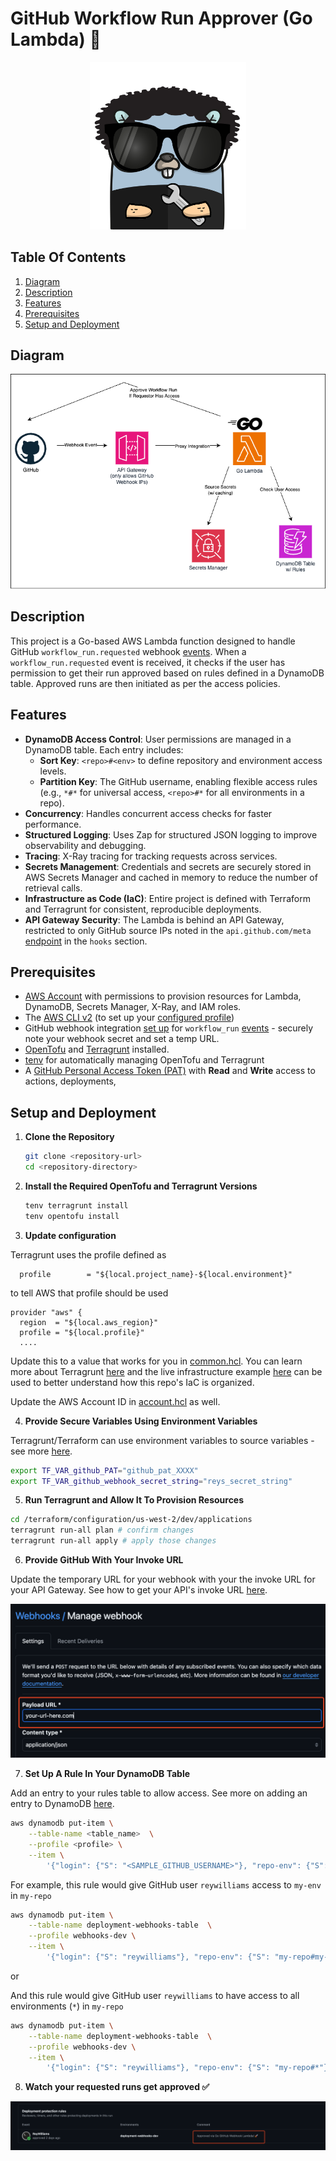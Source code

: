 # GitHub Workflow Run Approver (Go Lambda) 🚀

<p align="center">
    <img src="images/gopherized.png" alt="Gopherized Icon" width="250"/>
</p>

## Table Of Contents

1. [Diagram](#diagram)
2. [Description](#description)
3. [Features](#features)
4. [Prerequisites](#prerequisites)
5. [Setup and Deployment](#setup-and-deployment)

## Diagram

<p align="center">
    <img src="images/diagram.png" alt="Diagram" width="800"/>
</p>

## Description

This project is a Go-based AWS Lambda function designed to handle GitHub `workflow_run.requested` webhook [events](https://docs.github.com/en/webhooks/webhook-events-and-payloads?actionType=requested#workflow_run). When a `workflow_run.requested` event is received, it checks if the user has permission to get their run approved based on rules defined in a DynamoDB table. Approved runs are then initiated as per the access policies.

## Features

- **DynamoDB Access Control**: User permissions are managed in a DynamoDB table. Each entry includes:
  - **Sort Key**: `<repo>#<env>` to define repository and environment access levels.
  - **Partition Key**: The GitHub username, enabling flexible access rules (e.g., `*#*` for universal access, `<repo>#*` for all environments in a repo).
- **Concurrency**: Handles concurrent access checks for faster performance.
- **Structured Logging**: Uses Zap for structured JSON logging to improve observability and debugging.
- **Tracing**: X-Ray tracing for tracking requests across services.
- **Secrets Management**: Credentials and secrets are securely stored in AWS Secrets Manager and cached in memory to reduce the number of retrieval calls.
- **Infrastructure as Code (IaC)**: Entire project is defined with Terraform and Terragrunt for consistent, reproducible deployments.
- **API Gateway Security**: The Lambda is behind an API Gateway, restricted to only GitHub source IPs noted in the `api.github.com/meta` [endpoint](https://api.github.com/meta) in the `hooks` section.

## Prerequisites

- [AWS Account](https://aws.amazon.com/free/) with permissions to provision resources for Lambda, DynamoDB, Secrets Manager, X-Ray, and IAM roles.
- The [AWS CLI v2](https://docs.aws.amazon.com/cli/latest/userguide/getting-started-install.html) (to set up your [configured profile](https://docs.aws.amazon.com/cli/latest/userguide/cli-configure-files.html#cli-configure-files-format))
- GitHub webhook integration [set up](https://docs.github.com/en/webhooks/using-webhooks/creating-webhooks) for `workflow_run` [events](https://docs.github.com/en/webhooks/webhook-events-and-payloads?actionType=requested#workflow_run) - securely note your webhook secret and set a temp URL.
- [OpenTofu](https://opentofu.org/docs/intro/install/) and [Terragrunt](https://terragrunt.gruntwork.io/docs/getting-started/install/) installed.
- [tenv](https://github.com/tofuutils/tenv?tab=readme-ov-file#installation) for automatically managing OpenTofu and Terragrunt
- A [GitHub Personal Access Token (PAT)](https://docs.github.com/en/authentication/keeping-your-account-and-data-secure/managing-your-personal-access-tokens#creating-a-fine-grained-personal-access-token) with **Read** and **Write** access to actions, deployments,

## Setup and Deployment

1.  **Clone the Repository**

    ```bash
    git clone <repository-url>
    cd <repository-directory>
    ```

2.  **Install the Required OpenTofu and Terragrunt Versions**

    ```bash
    tenv terragrunt install
    tenv opentofu install
    ```

3.  **Update configuration**

Terragrunt uses the profile defined as

```hcl
  profile        = "${local.project_name}-${local.environment}"
```

to tell AWS that profile should be used

```hcl
provider "aws" {
  region  = "${local.aws_region}"
  profile = "${local.profile}"
  ....
```

Update this to a value that works for you in [common.hcl](./terraform/configuration/common.hcl). You can learn more about Terragrunt [here](https://terragrunt.gruntwork.io/docs/getting-started/quick-start/) and the live infrastructure example [here](https://github.com/gruntwork-io/terragrunt-infrastructure-live-example) can be used to better understand how this repo's IaC is organized.

Update the AWS Account ID in [account.hcl](./terraform/configuration/us-west-2/dev/account.hcl) as well.

4. **Provide Secure Variables Using Environment Variables**

Terragrunt/Terraform can use environment variables to source variables - see more [here](https://developer.hashicorp.com/terraform/cli/config/environment-variables#tf_var_name).

```bash
export TF_VAR_github_PAT="github_pat_XXXX"
export TF_VAR_github_webhook_secret_string="reys_secret_string"
```

5. **Run Terragrunt and Allow It To Provision Resources**

```bash
cd /terraform/configuration/us-west-2/dev/applications
terragrunt run-all plan # confirm changes
terragrunt run-all apply # apply those changes
```

6. **Provide GitHub With Your Invoke URL**

Update the temporary URL for your webhook with your the invoke URL for your API Gateway. See how to get your API's invoke URL [here](https://docs.aws.amazon.com/apigateway/latest/developerguide/how-to-call-api.html#apigateway-how-to-call-rest-api).

![webhook payload URL](images/webhook-url.png)

7. **Set Up A Rule In Your DynamoDB Table**

Add an entry to your rules table to allow access. See more on adding an entry to DynamoDB [here](https://docs.aws.amazon.com/amazondynamodb/latest/developerguide/getting-started-step-2.html).

```bash
aws dynamodb put-item \
    --table-name <table_name>  \
    --profile <profile> \
    --item \
        '{"login": {"S": "<SAMPLE_GITHUB_USERNAME>"}, "repo-env": {"S": "<repo>#<env>"}}'
```

For example, this rule would give GitHub user `reywilliams` access to `my-env` in `my-repo`

```bash
aws dynamodb put-item \
    --table-name deployment-webhooks-table  \
    --profile webhooks-dev \
    --item \
        '{"login": {"S": "reywilliams"}, "repo-env": {"S": "my-repo#my-env"}}'
```

or

And this rule would give GitHub user `reywilliams` to have access to all environments (`*`) in `my-repo`

```bash
aws dynamodb put-item \
    --table-name deployment-webhooks-table  \
    --profile webhooks-dev \
    --item \
        '{"login": {"S": "reywilliams"}, "repo-env": {"S": "my-repo#*"}}'
```

8. **Watch your requested runs get approved ✅**

![approved workflow run](images/approved_run.png)
